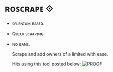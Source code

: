 # ʀᴏꜱᴄʀᴀᴘᴇ ⟐

 - ꜱᴇʟᴇɴɪᴜᴍ ʙᴀꜱᴇᴅ.
 - Qᴜɪᴄᴋ ꜱᴄʀᴀᴘɪɴɢ.
 - ɴᴏ ʙᴀɴꜱ.

   Scrape and add owners of a limited with ease.

   Hits using this tool posted below:
   ![PROOF]((https://i.imgur.com/moPkUcN.png))

